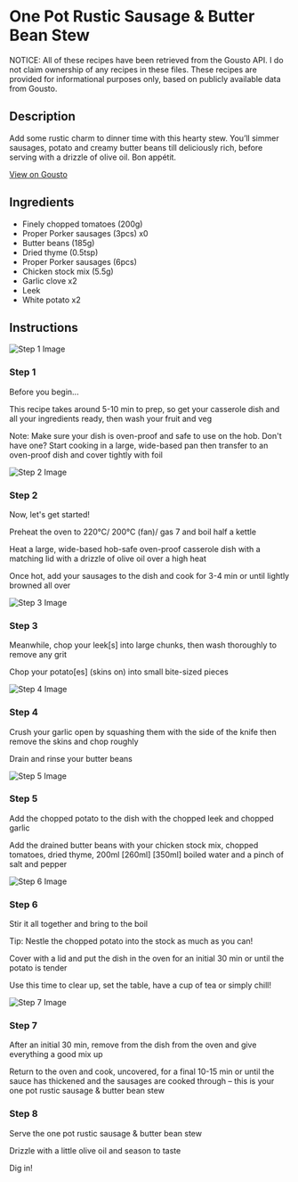 # One Pot Rustic Sausage & Butter Bean Stew

NOTICE: All of these recipes have been retrieved from the Gousto API. I do not claim ownership of any recipes in these files. These recipes are provided for informational purposes only, based on publicly available data from Gousto.

## Description

Add some rustic charm to dinner time with this hearty stew. You’ll simmer sausages, potato and creamy butter beans till deliciously rich, before serving with a drizzle of olive oil. Bon appétit.

[View on Gousto](https://www.gousto.co.uk/recipes/cookbook/one-pot-rustic-sausage-butter-bean-stew)

## Ingredients

- Finely chopped tomatoes (200g)
- Proper Porker sausages (3pcs) x0
- Butter beans (185g)
- Dried thyme (0.5tsp)
- Proper Porker sausages (6pcs)
- Chicken stock mix (5.5g)
- Garlic clove x2
- Leek
- White potato x2

## Instructions

![Step 1 Image](https://production-media.gousto.co.uk/cms/recipe-step-image/Admin10mm-Step-1-1689688447821-x200.jpg)

### Step 1

Before you begin...

This recipe takes around 5-10 min to prep, so get your casserole dish and all your ingredients ready, then wash your fruit and veg

Note: Make sure your dish is oven-proof and safe to use on the hob. Don't have one? Start cooking in a large, wide-based pan then transfer to an oven-proof dish and cover tightly with foil

![Step 2 Image](https://production-media.gousto.co.uk/cms/recipe-step-image/step-2-1689688459329-x200.jpg)

### Step 2

Now, let's get started!

Preheat the oven to 220°C/ 200°C (fan)/ gas 7 and boil half a kettle

Heat a large, wide-based hob-safe oven-proof casserole dish with a matching lid with a drizzle of olive oil over a high heat

Once hot, add your sausages to the dish and cook for 3-4 min or until lightly browned all over

![Step 3 Image](https://production-media.gousto.co.uk/cms/recipe-step-image/step-3-1689688498248-x200.jpg)

### Step 3

Meanwhile, chop your leek[s] into large chunks, then wash thoroughly to remove any grit

Chop your potato[es] (skins on) into small bite-sized pieces

![Step 4 Image](https://production-media.gousto.co.uk/cms/recipe-step-image/step-4-1689688503256-x200.jpg)

### Step 4

Crush your garlic open by squashing them with the side of the knife then remove the skins and chop roughly

Drain and rinse your butter beans

![Step 5 Image](https://production-media.gousto.co.uk/cms/recipe-step-image/step-5-1689688527339-x200.jpg)

### Step 5

Add the chopped potato to the dish with the chopped leek and chopped garlic

Add the drained butter beans with your chicken stock mix, chopped tomatoes, dried thyme, 200ml <span class="text-purple">[260ml]</span> <span class="text-danger">[350ml] </span>boiled water and a pinch of salt and pepper

![Step 6 Image](https://production-media.gousto.co.uk/cms/recipe-step-image/step-6-1689688531638-x200.jpg)

### Step 6

Stir it all together and bring to the boil

Tip: Nestle the chopped potato into the stock as much as you can!

Cover with a lid and put the dish in the oven for an initial 30 min or until the potato is tender

Use this time to clear up, set the table, have a cup of tea or simply chill!

![Step 7 Image](https://production-media.gousto.co.uk/cms/recipe-step-image/step-7-1689688535744-x200.jpg)

### Step 7

After an initial 30 min, remove from the dish from the oven and give everything a good mix up

Return to the oven and cook, uncovered, for a final 10-15 min or until the sauce has thickened and the sausages are cooked through – this is your one pot rustic sausage & butter bean stew

### Step 8

Serve the one pot rustic sausage & butter bean stew

Drizzle with a little olive oil and season to taste

Dig in!

